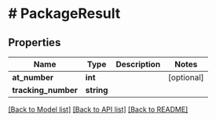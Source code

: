 # # PackageResult

## Properties

Name | Type | Description | Notes
------------ | ------------- | ------------- | -------------
**at_number** | **int** |  | [optional]
**tracking_number** | **string** |  |

[[Back to Model list]](../../README.md#models) [[Back to API list]](../../README.md#endpoints) [[Back to README]](../../README.md)
